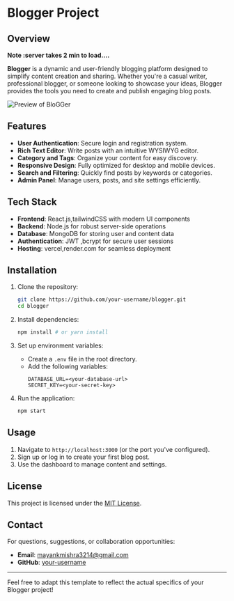


# Blogger Project

## Overview

**Note :server takes 2 min to load....**

**Blogger** is a dynamic and user-friendly blogging platform designed to simplify content creation and sharing. Whether you're a casual writer, professional blogger, or someone looking to showcase your ideas, Blogger provides the tools you need to create and publish engaging blog posts.

![Preview of BloGGer](https://drive.google.com/file/d/1YS5M7arA8WdX3Mqd1OkBAV7bl2KhMv75)


## Features

- **User Authentication**: Secure login and registration system.
- **Rich Text Editor**: Write posts with an intuitive WYSIWYG editor.
- **Category and Tags**: Organize your content for easy discovery.
- **Responsive Design**: Fully optimized for desktop and mobile devices.
- **Search and Filtering**: Quickly find posts by keywords or categories.
- **Admin Panel**: Manage users, posts, and site settings efficiently.

## Tech Stack

- **Frontend**: React.js,tailwindCSS with modern UI components
- **Backend**: Node.js for robust server-side operations
- **Database**: MongoDB for storing user and content data
- **Authentication**: JWT ,bcrypt for secure user sessions
- **Hosting**: vercel,render.com for seamless deployment

## Installation

1. Clone the repository:
   ```bash
   git clone https://github.com/your-username/blogger.git
   cd blogger
   ```

2. Install dependencies:
   ```bash
   npm install # or yarn install
   ```

3. Set up environment variables:
   - Create a `.env` file in the root directory.
   - Add the following variables:
     ```
     DATABASE_URL=<your-database-url>
     SECRET_KEY=<your-secret-key>
     ```

4. Run the application:
   ```bash
   npm start
   ```

## Usage

1. Navigate to `http://localhost:3000` (or the port you've configured).
2. Sign up or log in to create your first blog post.
3. Use the dashboard to manage content and settings.

## License

This project is licensed under the [MIT License](LICENSE).

## Contact

For questions, suggestions, or collaboration opportunities:

- **Email**: mayankmishra3214@gmail.com
- **GitHub**: [your-username](https://github.com/your-username)

---

Feel free to adapt this template to reflect the actual specifics of your Blogger project!
